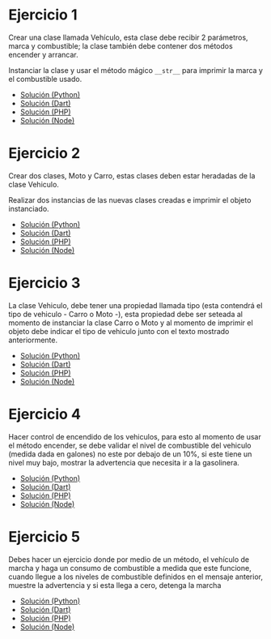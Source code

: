 # **Ejercicio 1**  
Crear una clase llamada Vehículo, esta clase debe recibir 2 parámetros, marca y combustible; la clase también debe contener dos métodos encender y arrancar. 

Instanciar la clase y usar el método mágico ```__str__``` para imprimir la marca y el combustible usado.

* [Solución (Python)](https://replit.com/@DiegoArcila/Clases#main.py)
* [Solución (Dart)](https://replit.com/@DiegoArcila/DartED#main.dart)
* [Solución (PHP)](https://replit.com/@DiegoArcila/phpED#Clases/Ejercicio1.php)
* [Solución (Node)](https://replit.com/@DiegoArcila/NodeED#Clases/Ejercicio1.js)

# **Ejercicio 2** 
Crear dos clases, Moto y Carro, estas clases deben estar heradadas de la clase Vehiculo. 

Realizar dos instancias de las nuevas clases creadas e imprimir el objeto instanciado.

* [Solución (Python)](https://replit.com/@DiegoArcila/Clases#ejercicio2.py)
* [Solución (Dart)](https://replit.com/@DiegoArcila/DartED#ejercicio2.dart)
* [Solución (PHP)](https://replit.com/@DiegoArcila/phpED#Clases/Ejercicio2.php)
* [Solución (Node)](https://replit.com/@DiegoArcila/NodeED#Clases/Ejercicio2.js)

# **Ejercicio 3**
La clase Vehiculo, debe tener una propiedad llamada tipo (esta contendrá el tipo de vehiculo - Carro o Moto -), esta propiedad debe ser seteada al momento de instanciar la clase Carro o Moto y al momento de imprimir el objeto debe indicar el tipo de vehiculo junto con el texto mostrado anteriormente.

* [Solución (Python)](https://replit.com/@DiegoArcila/Clases#ejercicio3.py)
* [Solución (Dart)](https://replit.com/@DiegoArcila/DartED#ejercicio3.dart)
* [Solución (PHP)](https://replit.com/@DiegoArcila/phpED#Clases/Ejercicio3.php)
* [Solución (Node)](https://replit.com/@DiegoArcila/NodeED#Clases/Ejercicio3.js)

# **Ejercicio 4** 
Hacer control de encendido de los vehiculos, para esto al momento de usar el método encender, se debe validar el nivel de combustible del vehiculo (medida dada en galones) no este por debajo de un 10%, si este tiene un nivel muy bajo, mostrar la advertencia que necesita ir a la gasolinera. 

* [Solución (Python)](https://replit.com/@DiegoArcila/Clases#ejercicio4.py)
* [Solución (Dart)](https://replit.com/@DiegoArcila/DartED#ejercicio4.dart)
* [Solución (PHP)](https://replit.com/@DiegoArcila/phpED#Clases/Ejercicio4.php)
* [Solución (Node)](https://replit.com/@DiegoArcila/NodeED#Clases/Ejercicio4.js)

# **Ejercicio 5**  
Debes hacer un ejercicio donde por medio de un método, el vehículo de marcha y haga un consumo de combustible a medida que este funcione, cuando llegue a los niveles de combustible definidos en el mensaje anterior, muestre la advertencia y si esta llega a cero, detenga la marcha 

* [Solución (Python)](https://github.com/Juansecod/estructura_datos_UCC/blob/main/POO/Vehiculo.py)
* [Solución (Dart)](https://github.com/Juansecod/estructura_datos_UCC/blob/main/POO/Vehiculo.dart)
* [Solución (PHP)](https://github.com/Juansecod/estructura_datos_UCC/blob/main/POO/Vehiculo.php)
* [Solución (Node)](https://github.com/Juansecod/estructura_datos_UCC/blob/main/POO/Vehiculo.js)